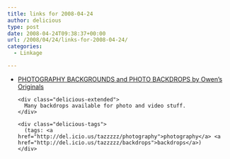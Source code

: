 ```yaml
---
title: links for 2008-04-24
author: delicious
type: post
date: 2008-04-24T09:38:37+00:00
url: /2008/04/24/links-for-2008-04-24/
categories:
  - Linkage

---
```

<ul class="delicious">
  <li>
    <div class="delicious-link">
      <a href="http://www.owens-originals.com/">PHOTOGRAPHY BACKGROUNDS and PHOTO BACKDROPS by Owen&#8217;s Originals</a>
    </div>
    
    <div class="delicious-extended">
      Many backdrops available for photo and video stuff.
    </div>
    
    <div class="delicious-tags">
      (tags: <a href="http://del.icio.us/tazzzzz/photography">photography</a> <a href="http://del.icio.us/tazzzzz/backdrops">backdrops</a>)
    </div>
  </li>
</ul>